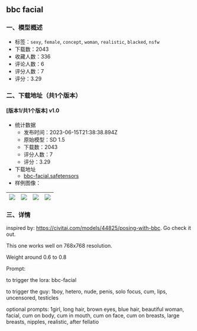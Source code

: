 ## bbc facial
### 一、模型概述

- 标签：`sexy`, `female`, `concept`, `woman`, `realistic`, `blacked`, `nsfw`
- 下载数：2043
- 收藏人数：336
- 评论人数：6
- 评分人数：7
- 评分：3.29

### 二、下载地址（共1个版本）

#### [版本1/共1个版本] v1.0

- 统计数据
  - 发布时间：2023-06-15T21:38:38.894Z
  - 原始模型：SD 1.5
  - 下载数：2043
  - 评分人数：7
  - 评分：3.29
- 下载地址
  - [bbc-facial.safetensors](https://civitai.com/api/download/models/96852)
- 样例图像：

| <img src="https://image.civitai.com/xG1nkqKTMzGDvpLrqFT7WA/8003da88-4608-41b8-9f20-2613003e9bda/width=450/1159573.jpeg" /> | <img src="https://image.civitai.com/xG1nkqKTMzGDvpLrqFT7WA/688af31b-d79f-4371-a8ea-8e34fa26bda6/width=450/1159563.jpeg" /> | <img src="https://image.civitai.com/xG1nkqKTMzGDvpLrqFT7WA/2d814c76-b36a-4c10-b3cf-440b7ed3f004/width=450/1159552.jpeg" /> | <img src="https://image.civitai.com/xG1nkqKTMzGDvpLrqFT7WA/8414b7a1-830d-4e1d-bfc0-252fc11a193d/width=450/1159543.jpeg" /> |
| ---- | ---- | ---- | ---- |


### 三、详情
<p>inspired by: <a target="_blank" rel="ugc" href="https://civitai.com/models/44825/posing-with-bbc">https://civitai.com/models/44825/posing-with-bbc</a>.  Go check it out.</p><p></p><p>This one works well on 768x768 resolution.</p><p>Weight around 0.6 to 0.8</p><p></p><p>Prompt:</p><p>to trigger the lora: bbc-facial</p><p>to trigger the guy: 1boy, hetero, nude, penis, solo focus, cum, lips, uncensored, testicles</p><p>optional prompts: 1girl, long hair, brown eyes, blue hair, beautiful woman, facial, cum on body, cum in mouth, cum on face, cum on breasts, large breasts, nipples, realistic, after fellatio</p>